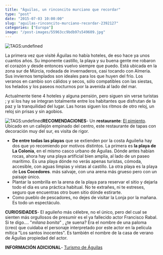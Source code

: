 ```yaml
---
title: "Águilas, un rinconcito murciano que recordar"
type: "post"
date: "2015-07-03 10:00:00"
slug: "aguilas-rinconcito-murciano-recordar-2392127"
categories: ["Europa"]
image: "/post-images/55963cc9bdb97s549609.jpg"
---
```


![ TAGS:undefined](/post-images/55963cc9bdb97s549609.jpg "Playa Los Cocedores")  
  
La primera vez que visité Águilas no había hoteles, de eso hace ya unos cuantos años. Su imponente castillo, la playa y su buena gente me robaron el corazón y desde entonces vuelvo siempre que puedo. Está ubicada en la zona sur de Múrcia, rodeada de invernaderos, casi tocando con Almeria. Sus inviernos templados son ideales para los que huyen del frío. Los veranos en cambio son cálidos y secos, sólo compatibles con las siestas, los helados y los paseos nocturnos por la avenida al lado del mar.  
  
Actualmente tiene 4 hoteles y alguna pensión, pero siguen sin verse turistas ; y si los hay se integran totalmente entre los habitantes que disfrutan de la paz y la tranquilidad del lugar. Las horas siguen los ritmos de otro reloj, un reloj sin prisas y sin agobios.  
  
![ TAGS:undefined](/post-images/55963cc783377s80785.jpg "panorámica de Águilas")**RECOMENDACIONES**- Un **restaurante**: [ El pimiento](https://www.facebook.com/pages/El-pimiento-Aguilas-Murcia/301308072993). Ubicado en un callejón empinado del centro, este restaurante de tapas con decoración muy del sur, es visita de rigor.
- **De entre todas las playas** que se extienden por la costa Aguileña hay dos que yo recomiendo por motivos distintos. La primera es **la playa de La Colonia**, en el mismo casco urbano de Águilas. Dónde antes habían rocas, ahora hay una playa artificial bien amplia, al lado de un paseo marítimo. Es una playa dónde no verás apenas turistas, cómoda, accesible, con aguas limpias y vistas al castillo. La otra playa es la playa de **Los Cocedores**. más salvaje, con una arena más grueso pero con un paisaje único.
- Plantar la sombrilla en la arena de la playa para reservar el sitio y dejarla todo el día es una práctica habitual. No te extrañes, ni te estreses, seguro que encuentras otro buen sitio dónde estirarte.
- Como pueblo de pescadores, no dejes de visitar la Lonja por la mañana. Es todo un espectáculo.

**CURIOSIDADES**- El aguileño más célebre, no el único, pero del cual se sienten más orgullosos de presumir es el ya fallecido actor Francisco Rabal. Si te digo.... "*milana bonita*" , ¿te suena? Era el nombre de una paloma (creo) que cuidaba el personaje interpretado por este actor en la película mítica "Los santos inocentes". Es también el nombre de la casa de verano de Águilas propiedad del actor.

**INFORMACIÓN ADICIONAL**- [Turismo de Águilas](http://aguilas.es/)
